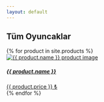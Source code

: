 ```yaml
---
layout: default
---
```


<div class="container">
  <h2 class="py-5">Tüm Oyuncaklar</h2>
</div>

<div class="container">
  <div class="row row-cols-4">
    {% for product in site.products %}
      <div class="col">
        <div class="card card-hover text-center mb-3">
          <a href="{{ product.url | relative_url }}" class="text-decoration-none">
            <img src="{{ product.image | relative_url }}" alt="{{ product.name }} product image" class="w-100">
            <div class="card-body">
              <h5 class="card-title">{{ product.name }}</h5>
              <span class="badge rounded-pill text-bg-primary">{{ product.price }} ₺</span>
            </div>
          </a>
        </div>
      </div>
    {% endfor %}
  </div>
